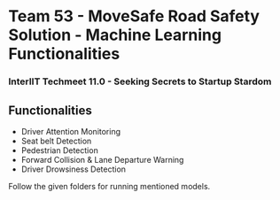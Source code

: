 # Team 53 - MoveSafe Road Safety Solution - Machine Learning Functionalities

### InterIIT Techmeet 11.0 - Seeking Secrets to Startup Stardom

## Functionalities
* Driver Attention Monitoring
* Seat belt Detection
* Pedestrian Detection
* Forward Collision & Lane Departure Warning
* Driver Drowsiness Detection

Follow the given folders for running mentioned models.
